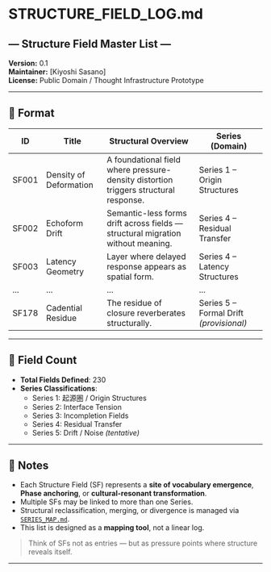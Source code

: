 # STRUCTURE_FIELD_LOG.md  
## — Structure Field Master List —  
**Version:** 0.1  
**Maintainer:** [Kiyoshi Sasano]  
**License:** Public Domain / Thought Infrastructure Prototype  

---

## 🔹 Format

| ID     | Title                    | Structural Overview                                                            | Series (Domain)            |
|--------|--------------------------|--------------------------------------------------------------------------------|----------------------------|
| SF001  | Density of Deformation   | A foundational field where pressure-density distortion triggers structural response. | Series 1 – Origin Structures |
| SF002  | Echoform Drift           | Semantic-less forms drift across fields — structural migration without meaning. | Series 4 – Residual Transfer |
| SF003  | Latency Geometry         | Layer where delayed response appears as spatial form.                           | Series 4 – Latency Structures |
| ...    | ...                      | ...                                                                            | ...                        |
| SF178  | Cadential Residue        | The residue of closure reverberates structurally.                              | Series 5 – Formal Drift *(provisional)* |

---

## 🔹 Field Count

- **Total Fields Defined**: 230  
- **Series Classifications**:  
  - Series 1: 起源圏 / Origin Structures  
  - Series 2: Interface Tension  
  - Series 3: Incompletion Fields  
  - Series 4: Residual Transfer  
  - Series 5: Drift / Noise *(tentative)*

---

## 🧭 Notes

- Each Structure Field (SF) represents a **site of vocabulary emergence**, **Phase anchoring**, or **cultural-resonant transformation**.  
- Multiple SFs may be linked to more than one Series.  
- Structural reclassification, merging, or divergence is managed via [`SERIES_MAP.md`](./SERIES_MAP.md).  
- This list is designed as a **mapping tool**, not a linear log.

> Think of SFs not as entries — but as pressure points where structure reveals itself.

---
